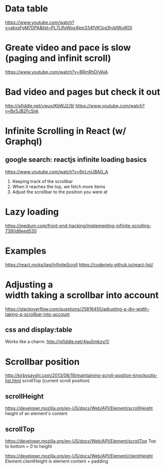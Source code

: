 # Data table
https://www.youtube.com/watch?v=akxsFgM7DPA&list=PL7LIfgWox4lpn334fVK1zg3tyblWujKOl

# Greate video and pace is slow (paging and infinit scroll)
https://www.youtube.com/watch?v=8RmRhDiVAiA

# Bad video and pages but check it out
http://jsfiddle.net/vjeux/KbWJ2/9/
https://www.youtube.com/watch?v=Bx5JB2FcSnk

# Infinite Scrolling in React (w/ Graphql)
## google search: reactjs infinite loading basics
https://www.youtube.com/watch?v=6irLmUBAG_A

1. Keeping track of the scrollbar
1. When it reaches the top, we fetch more items
1. Adjust the scrollbar to the position you were at

# Lazy loading
https://medium.com/front-end-hacking/implementing-infinite-scrolling-7390d6eed530

# Examples
https://react.rocks/tag/InfiniteScroll
https://coderiety.github.io/react-list/

# Adjusting a <div> width taking a scrollbar into account
https://stackoverflow.com/questions/25816450/adjusting-a-div-width-taking-a-scrollbar-into-account

## css and display:table
Works like a charm: http://jsfiddle.net/4gu5mkzy/1/

# Scrollbar position
http://kirbysayshi.com/2013/08/19/maintaining-scroll-position-knockoutjs-list.html
scrollTop (current scroll position)

## scrollHeight
https://developer.mozilla.org/en-US/docs/Web/API/Element/scrollHeight
height of an element's content

## scrollTop
https://developer.mozilla.org/en-US/docs/Web/API/Element/scrollTop
Top to bottom = 0 to height

https://developer.mozilla.org/en-US/docs/Web/API/Element/clientHeight
Element.clientHeight is element content + padding

